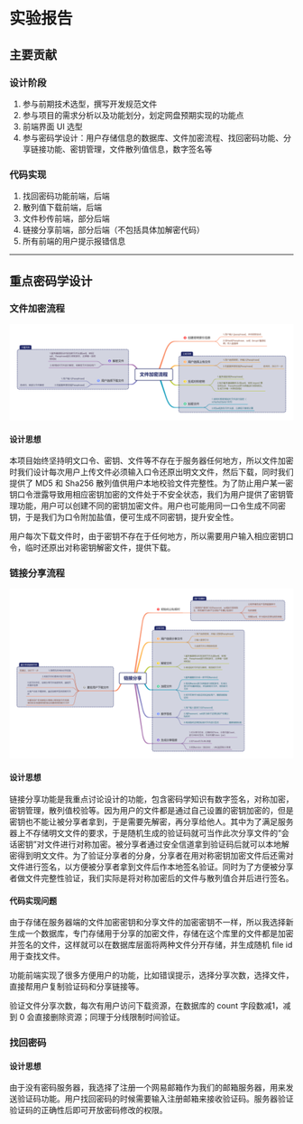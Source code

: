 # 实验报告



## 主要贡献



### 设计阶段

1. 参与前期技术选型，撰写开发规范文件
2. 参与项目的需求分析以及功能划分，划定网盘预期实现的功能点
3. 前端界面 UI 选型
4. 参与密码学设计：用户存储信息的数据库、文件加密流程、找回密码功能、分享链接功能、密钥管理，文件散列值信息，数字签名等



### 代码实现

1. 找回密码功能前端，后端
2. 散列值下载前端，后端
3. 文件秒传前端，部分后端
4. 链接分享前端，部分后端（不包括具体加解密代码）
5. 所有前端的用户提示报错信息



------

## 重点密码学设计



### 文件加密流程

![FileEncryptionProcess](img/FileEncryptionProcess.png)

#### 设计思想

本项目始终坚持明文口令、密钥、文件等不存在于服务器任何地方，所以文件加密时我们设计每次用户上传文件必须输入口令还原出明文文件，然后下载，同时我们提供了 MD5 和 Sha256 散列值供用户本地校验文件完整性。为了防止用户某一密钥口令泄露导致用相应密钥加密的文件处于不安全状态，我们为用户提供了密钥管理功能，用户可以创建不同的密钥加密文件。用户也可能用同一口令生成不同密钥，于是我们为口令附加盐值，便可生成不同密钥，提升安全性。

用户每次下载文件时，由于密钥不存在于任何地方，所以需要用户输入相应密钥口令，临时还原出对称密钥解密文件，提供下载。



### 链接分享流程

![LinkSharing](img/LinkSharing.png)

#### 设计思想

链接分享功能是我重点讨论设计的功能，包含密码学知识有数字签名，对称加密，密钥管理，散列值校验等。因为用户的文件都是通过自己设置的密钥加密的，但是密钥也不能让被分享者拿到，于是需要先解密，再分享给他人。其中为了满足服务器上不存储明文文件的要求，于是随机生成的验证码就可当作此次分享文件的“会话密钥”对文件进行对称加密。被分享者通过安全信道拿到验证码后就可以本地解密得到明文文件。为了验证分享者的分身，分享者在用对称密钥加密文件后还需对文件进行签名，以方便被分享者拿到文件后作本地签名验证。同时为了方便被分享者做文件完整性验证，我们实际是将对称加密后的文件与散列值合并后进行签名。



#### 代码实现问题

由于存储在服务器端的文件加密密钥和分享文件的加密密钥不一样，所以我选择新生成一个数据库，专门存储用于分享的加密文件，存储在这个库里的文件都是加密并签名的文件，这样就可以在数据库层面将两种文件分开存储，并生成随机 file id 用于查找文件。

 功能前端实现了很多方便用户的功能，比如错误提示，选择分享次数，选择文件，直接帮用户复制验证码和分享链接等。

验证文件分享次数，每次有用户访问下载资源，在数据库的 count 字段数减1，减到 0 会直接删除资源；同理于分线限制时间验证。



### 找回密码



#### 设计思想

由于没有密码服务器，我选择了注册一个网易邮箱作为我们的邮箱服务器，用来发送验证码功能。用户找回密码的时候需要输入注册邮箱来接收验证码。服务器验证验证码的正确性后即可开放密码修改的权限。